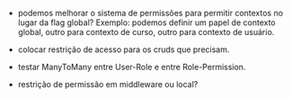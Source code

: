 - podemos melhorar o sistema de permissões para permitir contextos no lugar da flag global? Exemplo: podemos definir um papel de contexto global, outro para contexto de curso, outro para contexto de usuário.
- colocar restrição de acesso para os cruds que precisam.
- testar ManyToMany entre User-Role e entre Role-Permission.

- restrição de permissão em middleware ou local?
